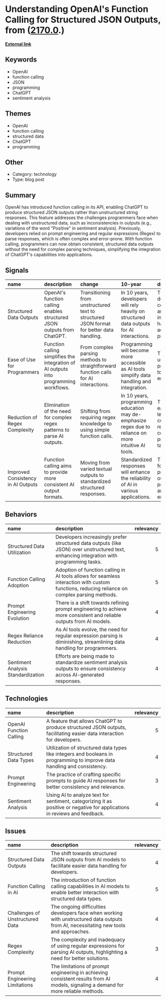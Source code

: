 # __Understanding OpenAI's Function Calling for Structured JSON Outputs__, from ([2170.0](https://kghosh.substack.com/p/2170.0).)

__[External link](https://towardsdatascience.com/an-introduction-to-openai-function-calling-e47e7cd7680e)__



## Keywords

* OpenAI
* function calling
* JSON
* programming
* ChatGPT
* sentiment analysis

## Themes

* OpenAI
* function calling
* structured data
* ChatGPT
* programming

## Other

* Category: technology
* Type: blog post

## Summary

OpenAI has introduced function calling in its API, enabling ChatGPT to produce structured JSON outputs rather than unstructured string responses. This feature addresses the challenges programmers face when dealing with unstructured data, such as inconsistencies in outputs (e.g., variations of the word "Positive" in sentiment analysis). Previously, developers relied on prompt engineering and regular expressions (Regex) to parse responses, which is often complex and error-prone. With function calling, programmers can now obtain consistent, structured data outputs without the need for complex parsing techniques, simplifying the integration of ChatGPT's capabilities into applications.

## Signals

| name                               | description                                                                           | change                                                                                   | 10-year                                                                                               | driving-force                                                                           |   relevancy |
|:-----------------------------------|:--------------------------------------------------------------------------------------|:-----------------------------------------------------------------------------------------|:------------------------------------------------------------------------------------------------------|:----------------------------------------------------------------------------------------|------------:|
| Structured Data Outputs            | OpenAI's function calling enables structured JSON outputs from ChatGPT.               | Transitioning from unstructured text to structured JSON format for better data handling. | In 10 years, developers will rely heavily on structured data outputs for AI interactions.             | The growing demand for consistency and reliability in data handling across programming. |           4 |
| Ease of Use for Programmers        | Function calling simplifies the integration of AI outputs into programming workflows. | From complex parsing methods to straightforward function calls for AI interactions.      | Programming will become more accessible as AI tools simplify data handling and integration.           | The push for user-friendly programming tools and environments.                          |           4 |
| Reduction of Regex Complexity      | Elimination of the need for complex regex patterns to parse AI outputs.               | Shifting from requiring regex knowledge to using simple function calls.                  | In 10 years, programming education may de-emphasize regex due to reliance on more intuitive AI tools. | The desire for easier learning curves and reduced complexity in programming tasks.      |           3 |
| Improved Consistency in AI Outputs | Function calling aims to provide more consistent AI output formats.                   | Moving from varied textual outputs to standardized structured responses.                 | Standardized responses will enhance the reliability of AI in various applications.                    | The necessity for predictable outputs in professional and technical environments.       |           5 |

## Behaviors

| name                               | description                                                                                                                                   |   relevancy |
|:-----------------------------------|:----------------------------------------------------------------------------------------------------------------------------------------------|------------:|
| Structured Data Utilization        | Developers increasingly prefer structured data outputs (like JSON) over unstructured text, enhancing integration with programming tasks.      |           5 |
| Function Calling Adoption          | Adoption of function calling in AI tools allows for seamless interaction with custom functions, reducing reliance on complex parsing methods. |           5 |
| Prompt Engineering Evolution       | There is a shift towards refining prompt engineering to achieve more consistent and reliable outputs from AI models.                          |           4 |
| Regex Reliance Reduction           | As AI tools evolve, the need for regular expression parsing is diminishing, streamlining data handling for programmers.                       |           4 |
| Sentiment Analysis Standardization | Efforts are being made to standardize sentiment analysis outputs to ensure consistency across AI-generated responses.                         |           4 |

## Technologies

| name                    | description                                                                                                               |   relevancy |
|:------------------------|:--------------------------------------------------------------------------------------------------------------------------|------------:|
| OpenAI Function Calling | A feature that allows ChatGPT to produce structured JSON outputs, facilitating easier data interaction for developers.    |           5 |
| Structured Data Types   | Utilization of structured data types like integers and booleans in programming to improve data handling and consistency.  |           4 |
| Prompt Engineering      | The practice of crafting specific prompts to guide AI responses for better consistency and relevance.                     |           3 |
| Sentiment Analysis      | Using AI to analyze text for sentiment, categorizing it as positive or negative for applications in reviews and feedback. |           4 |

## Issues

| name                            | description                                                                                                                           |   relevancy |
|:--------------------------------|:--------------------------------------------------------------------------------------------------------------------------------------|------------:|
| Structured Data Outputs         | The shift towards structured JSON outputs from AI models to facilitate easier data handling for developers.                           |           4 |
| Function Calling in AI          | The introduction of function calling capabilities in AI models to enable better interaction with structured data types.               |           5 |
| Challenges of Unstructured Data | The ongoing difficulties developers face when working with unstructured data outputs from AI, necessitating new tools and approaches. |           4 |
| Regex Complexity                | The complexity and inadequacy of using regular expressions for parsing AI outputs, highlighting a need for better solutions.          |           3 |
| Prompt Engineering Limitations  | The limitations of prompt engineering in achieving consistent results from AI models, signaling a demand for more reliable methods.   |           4 |